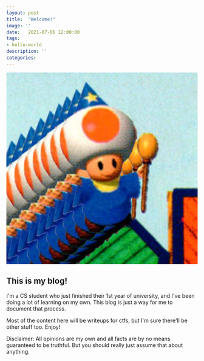 ```yaml
---
layout: post
title:  "Welcome!"
image: ''
date:   2021-07-06 12:00:00
tags:
- hello-world
description: ''
categories:
---
```

<img src="./src/img/wizzyboy.jpg" alt="It me!">

## This is my blog!

I'm a CS student who just finished their 1st year of university, and I've been doing a lot of learning on my own. This blog is just a way for me to document that process.

Most of the content here will be writeups for ctfs, but I'm sure there'll be other stuff too. Enjoy!

Disclaimer: All opinions are my own and all facts are by no means guaranteed to be truthful. But you should really just assume that about anything.
